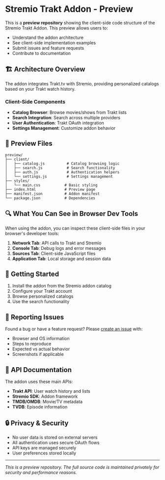 # Stremio Trakt Addon - Preview

This is a **preview repository** showing the client-side code structure of the Stremio Trakt Addon. This preview allows users to:

- Understand the addon architecture
- See client-side implementation examples
- Submit issues and feature requests
- Contribute to documentation

## 🏗️ Architecture Overview

The addon integrates Trakt.tv with Stremio, providing personalized catalogs based on your Trakt watch history.

### Client-Side Components

- **Catalog Browser**: Browse movies/shows from Trakt lists
- **Search Integration**: Search across multiple providers
- **User Authentication**: Trakt OAuth integration
- **Settings Management**: Customize addon behavior

## 📁 Preview Files

```
preview/
├── client/
│   ├── catalog.js          # Catalog browsing logic
│   ├── search.js           # Search functionality
│   ├── auth.js             # Authentication helpers
│   └── settings.js         # Settings management
├── styles/
│   └── main.css           # Basic styling
├── index.html             # Preview page
├── manifest.json          # Addon manifest
└── package.json           # Dependencies
```

## 🔍 What You Can See in Browser Dev Tools

When using the addon, you can inspect these client-side files in your browser's developer tools:

1. **Network Tab**: API calls to Trakt and Stremio
2. **Console Tab**: Debug logs and error messages
3. **Sources Tab**: Client-side JavaScript files
4. **Application Tab**: Local storage and session data

## 🚀 Getting Started

1. Install the addon from the Stremio addon catalog
2. Configure your Trakt account
3. Browse personalized catalogs
4. Use the search functionality

## 🐛 Reporting Issues

Found a bug or have a feature request? Please [create an issue](https://github.com/DemFaR/my-trakt-sync-addon-preview/issues) with:

- Browser and OS information
- Steps to reproduce
- Expected vs actual behavior
- Screenshots if applicable

## 📖 API Documentation

The addon uses these main APIs:
- **Trakt API**: User watch history and lists
- **Stremio SDK**: Addon framework
- **TMDB/OMDB**: Movie/TV metadata
- **TVDB**: Episode information

## 🔒 Privacy & Security

- No user data is stored on external servers
- All authentication uses secure OAuth flows
- API keys are managed securely
- User preferences stored locally

---

*This is a preview repository. The full source code is maintained privately for security and performance reasons.*
